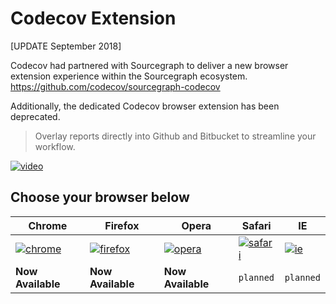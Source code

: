 Codecov Extension
=================

[UPDATE September 2018]

Codecov had partnered with Sourcegraph to deliver a new browser extension experience within the Sourcegraph ecosystem. https://github.com/codecov/sourcegraph-codecov

Additionally, the dedicated Codecov browser extension has been deprecated. 


> Overlay reports directly into Github and Bitbucket to streamline your workflow.

[![video][10]][11]


## Choose your browser below

|     **Chrome**    |    **Firefox**     |     **Opera**     |     **Safari**    |     **IE**    |
| ----------------- | ------------------ | ----------------- | ----------------- | ------------- |
| [![chrome][0]][1] | [![firefox][2]][3] | [![opera][4]][5]  | [![safari][6]][7] | [![ie][8]][9] |
| **Now Available** | **Now Available**  | **Now Available** | `planned`         | `planned`     |



[0]: http://www.iconarchive.com/download/i38830/google/chrome/Google-Chrome.ico "Review and install for Chrome"
[1]: https://chrome.google.com/webstore/detail/codecov-extension/keefkhehidemnokodkdkejapdgfjmijf
[2]: http://www.iconarchive.com/download/i51115/hopstarter/software/Mozilla-Firefox.ico "Review and install for Firefox"
[3]: https://addons.mozilla.org/en-US/firefox/addon/codecov-extension
[4]: https://cdn1.iconfinder.com/data/icons/android-png/256/Android-Opera-Mini.png  "Review and install for Opera"
[5]: https://addons.opera.com/en/extensions/details/codecov-extension
[6]: http://icons.iconarchive.com/icons/kyo-tux/aeon/256/Apps-Safari-icon.png "Help wanted"
[7]: https://github.com/codecov/browser-extension/issues/14
[8]: http://www.iconarchive.com/download/i45866/tatice/cristal-intense/Internet-Explorer.ico "Help wanted"
[9]: https://github.com/codecov/browser-extension/issues/15

[10]: https://cloud.githubusercontent.com/assets/2041757/9814630/7c8847d0-585d-11e5-887b-b5a19170ef61.png "Watch how on YouTube"
[11]: https://www.youtube.com/watch?v=d6wJKODB8_g
